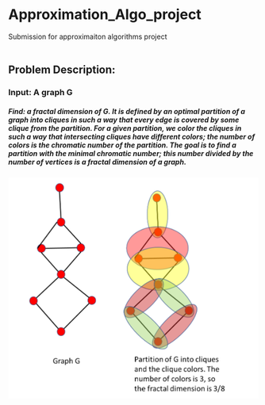 # Approximation_Algo_project
Submission for approximaiton algorithms project
<br/><br/>
## Problem Description:
### Input: A graph G
##### Find: a fractal dimension of G. It is defined by an optimal partition of a graph into cliques in such a way that every edge is covered by some clique from the partition. For a given partition, we color the cliques in such a way that intersecting cliques have different colors; the number of colors is the chromatic number of the partition. The goal is to find a partition with the minimal chromatic number; this number divided by the number of vertices is a fractal dimension of a graph.

![Problem Statement](question_example.png)
